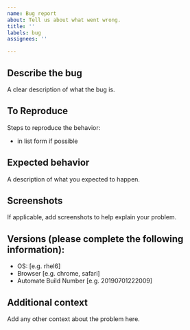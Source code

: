 ```yaml
---
name: Bug report
about: Tell us about what went wrong.
title: ''
labels: bug
assignees: ''

---
```


<!-- /!\ Please ensure that you are NOT disclosing any customer information without their consent /!\ -->

## Describe the bug
A clear description of what the bug is.

## To Reproduce
Steps to reproduce the behavior:
- in list form if possible

## Expected behavior
A description of what you expected to happen.

## Screenshots
If applicable, add screenshots to help explain your problem.

## Versions (please complete the following information):
- OS: [e.g. rhel6]
- Browser [e.g. chrome, safari]
- Automate Build Number [e.g. 20190701222009]

## Additional context
Add any other context about the problem here.
